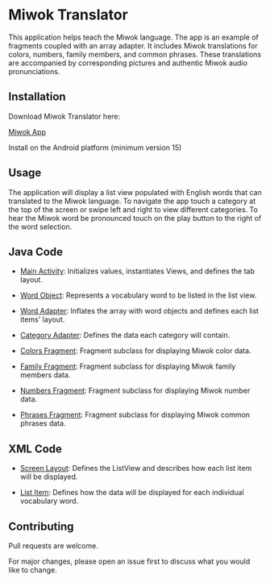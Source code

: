 # Miwok Translator

This application helps teach the Miwok language. The app is an example of fragments coupled with an array adapter. It includes Miwok translations for colors, numbers, family members, and common phrases. These translations are accompanied by corresponding pictures and authentic Miwok audio pronunciations.

## Installation

Download Miwok Translator here:

[Miwok App](https://github.com/LaggerLimited/Android-Java-MiwokTranslation/blob/master/Miwok-debug.zip)

Install on the Android platform (minimum version 15)

## Usage

The application will display a list view populated with English words that can translated to the Miwok language. To navigate the app touch a category at the top of the screen or swipe left and right to view different categories. To hear the Miwok word be pronounced touch on the play button to the right of the word selection.

## Java Code

* [Main Activity](https://github.com/LaggerLimited/Android-Java-MiwokTranslation/blob/master/ud839_Miwok-3d00e8c7bb077adce9445212f785b79d0a906230/app/src/main/java/com/example/android/miwok/MainActivity.java): Initializes values, instantiates Views, and defines the tab layout.

* [Word Object](https://github.com/LaggerLimited/Android-Java-MiwokTranslation/blob/master/ud839_Miwok-3d00e8c7bb077adce9445212f785b79d0a906230/app/src/main/java/com/example/android/miwok/Word.java): Represents a vocabulary word to be listed in the list view.

* [Word Adapter](https://github.com/LaggerLimited/Android-Java-MiwokTranslation/blob/master/ud839_Miwok-3d00e8c7bb077adce9445212f785b79d0a906230/app/src/main/java/com/example/android/miwok/WordAdapter.java): Inflates the array with word objects and defines each list items' layout.

* [Category Adapter](https://github.com/LaggerLimited/Android-Java-MiwokTranslation/blob/master/ud839_Miwok-3d00e8c7bb077adce9445212f785b79d0a906230/app/src/main/java/com/example/android/miwok/CategoryAdapter.java): Defines the data each category will contain.

* [Colors Fragment](https://github.com/LaggerLimited/Android-Java-MiwokTranslation/blob/master/ud839_Miwok-3d00e8c7bb077adce9445212f785b79d0a906230/app/src/main/java/com/example/android/miwok/ColorsFragment.java): Fragment subclass for displaying Miwok color data.

* [Family Fragment](https://github.com/LaggerLimited/Android-Java-MiwokTranslation/blob/master/ud839_Miwok-3d00e8c7bb077adce9445212f785b79d0a906230/app/src/main/java/com/example/android/miwok/FamilyFragment.java): Fragment subclass for displaying Miwok family members data.

* [Numbers Fragment](https://github.com/LaggerLimited/Android-Java-MiwokTranslation/blob/master/ud839_Miwok-3d00e8c7bb077adce9445212f785b79d0a906230/app/src/main/java/com/example/android/miwok/NumbersFragment.java): Fragment subclass for displaying Miwok number data.

* [Phrases Fragment](https://github.com/LaggerLimited/Android-Java-MiwokTranslation/blob/master/ud839_Miwok-3d00e8c7bb077adce9445212f785b79d0a906230/app/src/main/java/com/example/android/miwok/PhrasesFragment.java): Fragment subclass for displaying Miwok common phrases data.

## XML Code

* [Screen Layout](https://github.com/LaggerLimited/Android-Java-MiwokTranslation/blob/master/ud839_Miwok-3d00e8c7bb077adce9445212f785b79d0a906230/app/src/main/res/layout/activity_main.xml): Defines the ListView and describes how each list item will be displayed.

* [List Item](https://github.com/LaggerLimited/Android-Java-MiwokTranslation/blob/master/ud839_Miwok-3d00e8c7bb077adce9445212f785b79d0a906230/app/src/main/res/layout/list_item.xml): Defines how the data will be displayed for each individual vocabulary word.

## Contributing
Pull requests are welcome. 

For major changes, please open an issue first to discuss what you would like to change.
